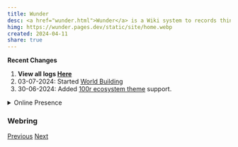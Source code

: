 ```yaml
---
title: Wunder
desc: <a href="wunder.html">Wunder</a> is a Wiki system to records things.
himg: https://wunder.pages.dev/static/site/home.webp
created: 2024-04-11
share: true
---
```

<strong>Recent Changes</strong>
<ol>
    <li><strong>View all logs <a href="/logs.html">Here</a></strong></li>
    <li>03-07-2024: Started <a href="exodon.html">World Building</a></li>
    <li>30-06-2024: Added <a href="https://github.com/hundredrabbits/Themes">100r ecosystem theme</a> support.</li>
</ol>
<details>
    <summary>Online Presence</summary>
    <a href="https://wunder.pages.dev">Website</a><br>
    <a href="https://github.com/stardoom4">Github</a><br>
    <a href="https://letterboxd.com/Celestialentity/">LetterBoxd</a>
</details>
<h3>Webring</h3>
<a href='https://webring.dinhe.net/prev/https://wunder.pages.dev'>Previous</a>
<a href='https://webring.dinhe.net/next/https://wunder.pages.dev'>Next</a>
